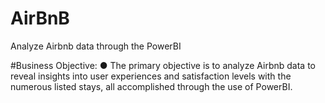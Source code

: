 # AirBnB
Analyze Airbnb data through the PowerBI

#Business Objective:
● The primary objective is to analyze Airbnb data to reveal insights into user experiences and satisfaction levels with the numerous listed stays, all accomplished through the use of PowerBI.
